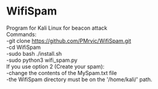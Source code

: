 # WifiSpam
  Program for Kali Linux for beacon attack                                                                                                                                         
  Commands:                                                                                                                                                                        
  -git clone https://github.com/PMrvic/WifiSpam.git                                                                                                                                
  -cd WifiSpam                                                                                                                                                                     
  -sudo bash ./install.sh                                                                                                                                                          
  -sudo python3 wifi_spam.py                                                                                                                                                       
  If you use option 2 (Create your spam):                                                                                                                                        
  -change the contents of the MySpam.txt file                                                                                                                                       
  -the WifiSpam directory must be on the '/home/kali/' path.                                                                                                                        
